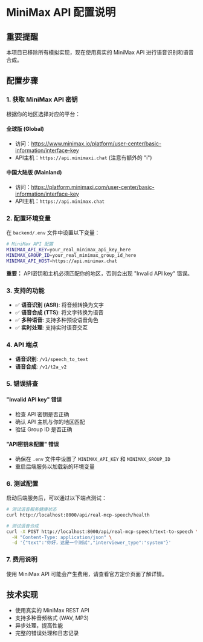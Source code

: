 # MiniMax API 配置说明

## 重要提醒

本项目已移除所有模拟实现，现在使用真实的 MiniMax API 进行语音识别和语音合成。

## 配置步骤

### 1. 获取 MiniMax API 密钥

根据你的地区选择对应的平台：

#### 全球版 (Global)
- 访问：https://www.minimax.io/platform/user-center/basic-information/interface-key
- API主机：`https://api.minimaxi.chat` (注意有额外的 "i")

#### 中国大陆版 (Mainland)  
- 访问：https://platform.minimaxi.com/user-center/basic-information/interface-key
- API主机：`https://api.minimax.chat`

### 2. 配置环境变量

在 `backend/.env` 文件中设置以下变量：

```bash
# MiniMax API 配置
MINIMAX_API_KEY=your_real_minimax_api_key_here
MINIMAX_GROUP_ID=your_real_minimax_group_id_here
MINIMAX_API_HOST=https://api.minimax.chat
```

**重要：** API密钥和主机必须匹配你的地区，否则会出现 "Invalid API key" 错误。

### 3. 支持的功能

- ✅ **语音识别 (ASR)**: 将音频转换为文字
- ✅ **语音合成 (TTS)**: 将文字转换为语音
- ✅ **多种语音**: 支持多种预设语音角色
- ✅ **实时处理**: 支持实时语音交互

### 4. API 端点

- **语音识别**: `/v1/speech_to_text`
- **语音合成**: `/v1/t2a_v2`

### 5. 错误排查

#### "Invalid API key" 错误
- 检查 API 密钥是否正确
- 确认 API 主机与你的地区匹配
- 验证 Group ID 是否正确

#### "API密钥未配置" 错误
- 确保在 `.env` 文件中设置了 `MINIMAX_API_KEY` 和 `MINIMAX_GROUP_ID`
- 重启后端服务以加载新的环境变量

### 6. 测试配置

启动后端服务后，可以通过以下端点测试：

```bash
# 测试语音服务健康状态
curl http://localhost:8000/api/real-mcp-speech/health

# 测试语音合成
curl -X POST http://localhost:8000/api/real-mcp-speech/text-to-speech \
  -H "Content-Type: application/json" \
  -d '{"text":"你好，这是一个测试","interviewer_type":"system"}'
```

### 7. 费用说明

使用 MiniMax API 可能会产生费用，请查看官方定价页面了解详情。

## 技术实现

- 使用真实的 MiniMax REST API
- 支持多种音频格式 (WAV, MP3)
- 异步处理，提高性能
- 完整的错误处理和日志记录 